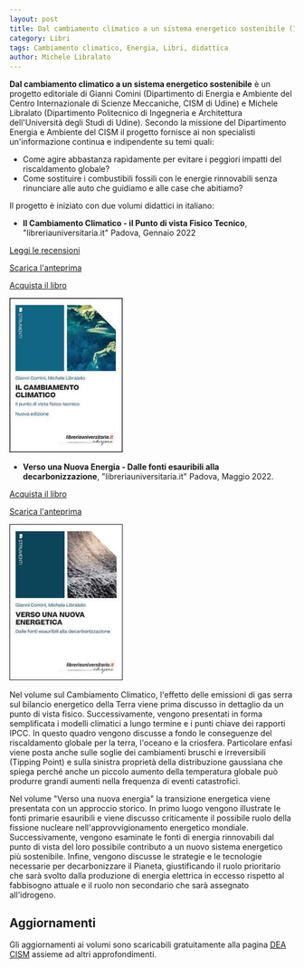 ```yaml
---
layout: post
title: Dal cambiamento climatico a un sistema energetico sostenibile (IT)
category: Libri
tags: Cambiamento climatico, Energia, Libri, didattica
author: Michele Libralato
---
```

**Dal cambiamento climatico a un sistema energetico sostenibile** è un progetto editoriale di Gianni Comini (Dipartimento di Energia e Ambiente del Centro Internazionale di Scienze Meccaniche, CISM di Udine) e Michele Libralato (Dipartimento Politecnico di Ingegneria e Architettura dell'Università degli Studi di Udine).
Secondo la missione del Dipartimento Energia e Ambiente del CISM il progetto fornisce ai non specialisti un'informazione continua e indipendente su temi quali:

* Come agire abbastanza rapidamente per evitare i peggiori impatti del riscaldamento globale?
* Come sostituire i combustibili fossili con le energie rinnovabili senza rinunciare alle auto che guidiamo e alle case che abitiamo?

Il progetto è iniziato con due volumi didattici in italiano:

* **Il Cambiamento Climatico - il Punto di vista Fisico Tecnico**, "libreriauniversitaria.it" Padova, Gennaio 2022

[Leggi le recensioni](https://michele-libralato.github.io/libri/Cambiamento-climatico-il-punto-di-vista-fisico-tecnico/) 

[Scarica l'anteprima](https://www.cism.it/media/filer_public/47/64/4764e919-5b8c-411d-88ff-b50f424e61ff/cambiamento_climatico.pdf)

[Acquista il libro](https://www.libreriauniversitaria.it/cambiamento-climatico-comini-gianni-libreriauniversitaria/libro/9788833594392)

<img src="https://raw.githubusercontent.com/michele-libralato/michele-libralato.github.io/master/images/cc.jpg" alt="Copertina Cambiamento climatico il punto di vista fisico tecnico" title="Copertina" width=200px>

* **Verso una Nuova Energia -  Dalle fonti esauribili alla decarbonizzazione**, "libreriauniversitaria.it" Padova, Maggio 2022. 

[Acquista il libro](https://www.libreriauniversitaria.it/verso-nuova-energetica-fonti-esauribili/libro/9788833594750)

[Scarica l'anteprima](https://www.cism.it/media/filer_public/ba/c7/bac792d7-fd0a-4e97-8ee3-3cbc48c9d5c6/verso_nuova_energetica.pdf)

<img src="https://raw.githubusercontent.com/michele-libralato/michele-libralato.github.io/master/images/ne.jpg" alt="Verso una nuova energetica. Dalle fonti esauribili alla decarbonizzazione" title="Copertina" width=200px>

Nel volume sul Cambiamento Climatico, l'effetto delle emissioni di gas serra sul bilancio energetico della Terra viene prima discusso in dettaglio da un punto di vista fisico. Successivamente, vengono presentati in forma semplificata i modelli climatici a lungo termine e i punti chiave dei rapporti IPCC. In questo quadro vengono discusse a fondo le conseguenze del riscaldamento globale per la terra, l'oceano e la criosfera. Particolare enfasi viene posta anche sulle soglie dei cambiamenti bruschi e irreversibili (Tipping Point) e sulla sinistra proprietà della distribuzione gaussiana che spiega perché anche un piccolo aumento della temperatura globale può produrre grandi aumenti nella frequenza di eventi catastrofici. 

Nel volume "Verso una nuova energia" la transizione energetica viene presentata con un approccio storico. In primo luogo vengono illustrate le fonti primarie esauribili e viene discusso criticamente il possibile ruolo della fissione nucleare nell'approvvigionamento energetico mondiale. Successivamente, vengono esaminate le fonti di energia rinnovabili dal punto di vista del loro possibile contributo a un nuovo sistema energetico più sostenibile. Infine, vengono discusse le strategie e le tecnologie necessarie per decarbonizzare il Pianeta, giustificando il ruolo prioritario che sarà svolto dalla produzione di energia elettrica in eccesso rispetto al fabbisogno attuale e il ruolo non secondario che sarà assegnato all'idrogeno.

## Aggiornamenti

Gli aggiornamenti ai volumi sono scaricabili gratuitamente alla pagina [DEA CISM](https://www.cism.it/dea-downloads/) assieme ad altri approfondimenti.
